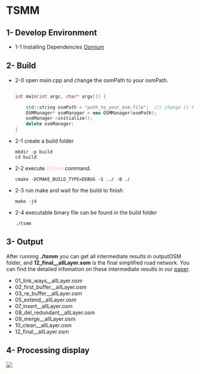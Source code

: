 # TSMM

## 1- Develop Environment

- 1-1 Installing Dependencies
  [Osmium](https://osmcode.org/libosmium/manual.html#dependencies)


## 2- Build
- 2-0 open main.cpp and change the osmPath to your osmPath.
    ```cpp
    
    int main(int argc, char* argv[]) {
    
        std::string osmPath = "path_to_your_osm_file";  /// change it to your osm Path
        OSMManager* osmManager = new OSMManager(osmPath);
        osmManager->initialize();
        delete osmManager;
    }
    
    ```

- 2-1 create a build folder
    ```commandline
    mkdir -p build
    cd build
    
    ```
- 2-2 execute <span style="color:pink">CMake</span> command.
    ```commandline
  cmake -DCMAKE_BUILD_TYPE=DEBUG -S ../ -B ./
  
  ```

- 2-3 run make and wait for the build to finish
    ```commandline
    make -j4
    ```
- 2-4 executable binary file can be found in the build folder
    ```commandline
    ./tsmm
    
    ```

## 3- Output

After running **./tsmm** you can get all intermediate results in outputOSM folder, and **12_final__allLayer.som** is
the final simplified road network. You can find the detailed infomation on these intermediate
resutls in our [paper](paper/paper.pdf).

- 01_link_ways__allLayer.osm
- 02_first_buffer__allLayer.osm
- 03_re_buffer__allLayer.osm
- 05_extend__allLayer.osm
- 07_insert__allLayer.osm
- 08_del_redundant__allLayer.osm
- 09_merge__allLayer.osm
- 10_clean__allLayer.osm
- 12_final__allLayer.osm


## 4- Processing display


![](images/display.gif)
